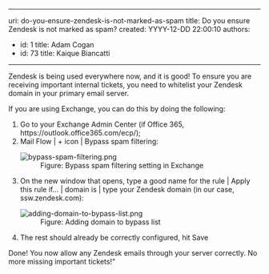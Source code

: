 

---
uri: do-you-ensure-zendesk-is-not-marked-as-spam
title: Do you ensure Zendesk is not marked as spam?
created: YYYY-12-DD 22:00:10
authors:
  - id: 1
    title: Adam Cogan
  - id: 73
    title: Kaique Biancatti
---




<span class='intro'> Zendesk is being used everywhere now, and it is good! To ensure you are receiving important internal tickets, you need to whitelist your Zendesk domain in your primary email server.<br> </span>

<p>​If you are using Exchange, you can do this by doing the following&#58;<br></p><ol><li>Go to your Exchange Admin Center (if Office 365, https&#58;//outlook.office365.com/ecp/);</li><li>Mail Flow | + icon | Bypass spam filtering&#58;<br>
   <dl class="image"><dt><img src="/PublishingImages/bypass-spam-filtering.png" alt="bypass-spam-filtering.png" /></dt><dd>Figure&#58; Bypass spam filtering setting in Exchange</dd></dl></li><li>On the new window that opens, type a good name for the rule | Apply this rule if... | domain is | type your Zendesk domain (in our case, ssw.zendesk.com)&#58;<br>
   <dl class="image"><dt><img src="/PublishingImages/adding-domain-to-bypass-list.png" alt="adding-domain-to-bypass-list.png" /></dt><dd>Figure&#58; Adding domain to bypass list​<br></dd></dl></li><li>The rest should already be correctly configured, hit Save</li></ol>Done! You now allow any Zendesk emails through your server correctly. No more missing important tickets!&quot;<br>
<p></p>


